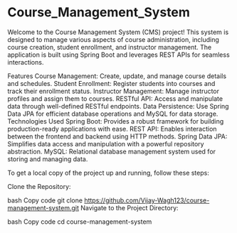# Course_Management_System
Welcome to the Course Management System (CMS) project! This system is designed to manage various aspects of course administration, including course creation, student enrollment, and instructor management. The application is built using Spring Boot and leverages REST APIs for seamless interactions.

Features
Course Management: Create, update, and manage course details and schedules.
Student Enrollment: Register students into courses and track their enrollment status.
Instructor Management: Manage instructor profiles and assign them to courses.
RESTful API: Access and manipulate data through well-defined RESTful endpoints.
Data Persistence: Use Spring Data JPA for efficient database operations and MySQL for data storage.
Technologies Used
Spring Boot: Provides a robust framework for building production-ready applications with ease.
REST API: Enables interaction between the frontend and backend using HTTP methods.
Spring Data JPA: Simplifies data access and manipulation with a powerful repository abstraction.
MySQL: Relational database management system used for storing and managing data.

To get a local copy of the project up and running, follow these steps:

Clone the Repository:

bash
Copy code
git clone https://github.com/Vijay-Wagh123/course-management-system.git
Navigate to the Project Directory:

bash
Copy code
cd course-management-system
